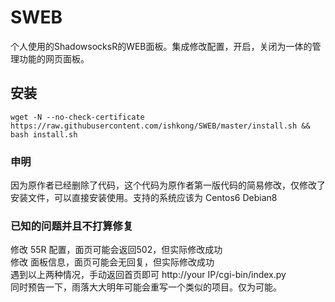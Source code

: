 # SWEB
个人使用的ShadowsocksR的WEB面板。集成修改配置，开启，关闭为一体的管理功能的网页面板。

## 安装

```shell
wget -N --no-check-certificate  https://raw.githubusercontent.com/ishkong/SWEB/master/install.sh && bash install.sh
```

### 申明
因为原作者已经删除了代码，这个代码为原作者第一版代码的简易修改，仅修改了安装文件，可以直接安装使用。支持的系统应该为 Centos6 Debian8

### 已知的问题并且不打算修复
修改 55R 配置，面页可能会返回502，但实际修改成功<br />
修改 面板信息，面页可能会无回复，但实际修改成功<br />
遇到以上两种情况，手动返回首页即可 http://your IP/cgi-bin/index.py
<br />
同时预告一下，雨落大大明年可能会重写一个类似的项目。仅为可能。
